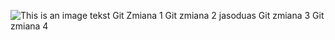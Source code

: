 ![This is an image](https://myoctocat.com/assets/images/base-octocat.svg)
tekst
Git 
Zmiana 1
Git zmiana 2
jasoduas
Git zmiana 3
Git zmiana 4

